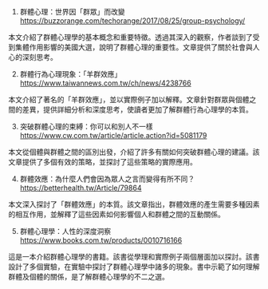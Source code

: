 

1. 群體心理：世界因「群眾」而改變
https://buzzorange.com/techorange/2017/08/25/group-psychology/

本文介紹了群體心理學的基本概念和重要特徵。透過其深入的觀察，作者談到了受到集體作用影響的美國大選，說明了群體心理的重要性。文章提供了關於社會與人心的深刻思考。

2. 群體行為心理現象：「羊群效應」
https://www.taiwannews.com.tw/ch/news/4238766

本文介紹了著名的「羊群效應」，並以實際例子加以解釋。文章針對群眾與個體之間的差異，提供詳細分析和深度思考，使讀者更加了解群體行為心理學的本質。

3. 突破群體心理的束縛：你可以和別人不一樣
https://www.cw.com.tw/article/article.action?id=5081179

本文從個體與群體之間的區別出發，介紹了許多有關如何突破群體心理的建議。該文章提供了多個有效的策略，並探討了這些策略的實際應用。

4. 群體效應：為什麼人們會因為眾人之言而變得有所不同？
https://betterhealth.tw/Article/79864

本文深入探討了「群體效應」的本質。該文章指出，群體效應的產生需要多種因素的相互作用，並解釋了這些因素如何影響個人和群體之間的互動關係。

5. 群體心理學：人性的深度洞察
https://www.books.com.tw/products/0010716166

這是一本介紹群體心理學的書籍。該書從學理和實際例子兩個層面加以探討。該書設計了多個實驗，在實驗中探討了群體心理學中諸多的現象。書中示範了如何理解群體及個體的關係，是了解群體心理學的不二之選。